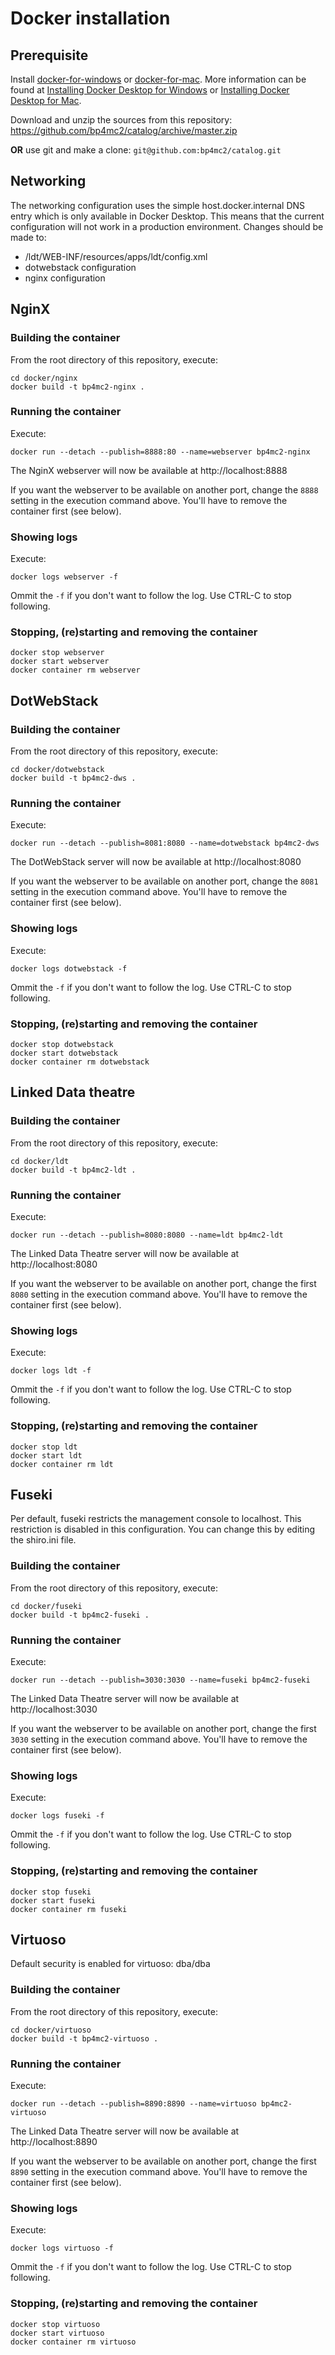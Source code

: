 # Docker installation

## Prerequisite
Install [docker-for-windows](https://download.docker.com/win/stable/Docker%20for%20Windows%20Installer.exe) or [docker-for-mac](https://download.docker.com/mac/stable/Docker.dmg). More information can be found at [Installing Docker Desktop for Windows](https://docs.docker.com/docker-for-windows/install) or [Installing Docker Desktop for Mac](https://docs.docker.com/docker-for-mac/install).

Download and unzip the sources from this repository: https://github.com/bp4mc2/catalog/archive/master.zip

**OR** use git and make a clone: `git@github.com:bp4mc2/catalog.git`

## Networking
The networking configuration uses the simple host.docker.internal DNS entry which is only available in Docker Desktop. This means that the current configuration will not work in a production environment. Changes should be made to:

- /ldt/WEB-INF/resources/apps/ldt/config.xml
- dotwebstack configuration
- nginx configuration

## NginX

### Building the container
From the root directory of this repository, execute:

```
cd docker/nginx
docker build -t bp4mc2-nginx .
```

### Running the container
Execute:

```
docker run --detach --publish=8888:80 --name=webserver bp4mc2-nginx
```

The NginX webserver will now be available at http://localhost:8888

If you want the webserver to be available on another port, change the `8888` setting in the execution command above. You'll have to remove the container first (see below).

### Showing logs
Execute:

```
docker logs webserver -f
```

Ommit the `-f` if you don't want to follow the log. Use CTRL-C to stop following.

### Stopping, (re)starting and removing the container

```
docker stop webserver
docker start webserver
docker container rm webserver
```

## DotWebStack

### Building the container
From the root directory of this repository, execute:

```
cd docker/dotwebstack
docker build -t bp4mc2-dws .
```

### Running the container
Execute:

```
docker run --detach --publish=8081:8080 --name=dotwebstack bp4mc2-dws
```

The DotWebStack server will now be available at http://localhost:8080

If you want the webserver to be available on another port, change the `8081` setting in the execution command above. You'll have to remove the container first (see below).

### Showing logs

Execute:
```
docker logs dotwebstack -f
```

Ommit the `-f` if you don't want to follow the log. Use CTRL-C to stop following.

### Stopping, (re)starting and removing the container

```
docker stop dotwebstack
docker start dotwebstack
docker container rm dotwebstack
```

## Linked Data theatre

### Building the container
From the root directory of this repository, execute:

```
cd docker/ldt
docker build -t bp4mc2-ldt .
```

### Running the container
Execute:

```
docker run --detach --publish=8080:8080 --name=ldt bp4mc2-ldt
```

The Linked Data Theatre server will now be available at http://localhost:8080

If you want the webserver to be available on another port, change the first `8080` setting in the execution command above. You'll have to remove the container first (see below).

### Showing logs

Execute:
```
docker logs ldt -f
```

Ommit the `-f` if you don't want to follow the log. Use CTRL-C to stop following.

### Stopping, (re)starting and removing the container

```
docker stop ldt
docker start ldt
docker container rm ldt
```

## Fuseki

Per default, fuseki restricts the management console to localhost. This restriction is disabled in this configuration. You can change this by editing the shiro.ini file.

### Building the container
From the root directory of this repository, execute:

```
cd docker/fuseki
docker build -t bp4mc2-fuseki .
```

### Running the container
Execute:

```
docker run --detach --publish=3030:3030 --name=fuseki bp4mc2-fuseki
```

The Linked Data Theatre server will now be available at http://localhost:3030

If you want the webserver to be available on another port, change the first `3030` setting in the execution command above. You'll have to remove the container first (see below).

### Showing logs

Execute:
```
docker logs fuseki -f
```

Ommit the `-f` if you don't want to follow the log. Use CTRL-C to stop following.

### Stopping, (re)starting and removing the container

```
docker stop fuseki
docker start fuseki
docker container rm fuseki
```

## Virtuoso

Default security is enabled for virtuoso: dba/dba

### Building the container
From the root directory of this repository, execute:

```
cd docker/virtuoso
docker build -t bp4mc2-virtuoso .
```

### Running the container
Execute:

```
docker run --detach --publish=8890:8890 --name=virtuoso bp4mc2-virtuoso
```

The Linked Data Theatre server will now be available at http://localhost:8890

If you want the webserver to be available on another port, change the first `8890` setting in the execution command above. You'll have to remove the container first (see below).

### Showing logs

Execute:
```
docker logs virtuoso -f
```

Ommit the `-f` if you don't want to follow the log. Use CTRL-C to stop following.

### Stopping, (re)starting and removing the container

```
docker stop virtuoso
docker start virtuoso
docker container rm virtuoso
```
